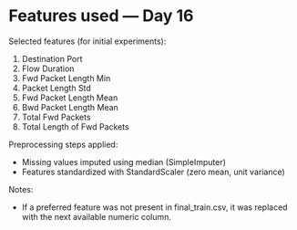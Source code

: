 # Features used — Day 16

Selected features (for initial experiments):

1. Destination Port
2. Flow Duration
3. Fwd Packet Length Min
4. Packet Length Std
5. Fwd Packet Length Mean
6. Bwd Packet Length Mean
7. Total Fwd Packets
8. Total Length of Fwd Packets

Preprocessing steps applied:

- Missing values imputed using median (SimpleImputer)
- Features standardized with StandardScaler (zero mean, unit variance)

Notes:
- If a preferred feature was not present in final_train.csv, it was replaced with the next available numeric column.
